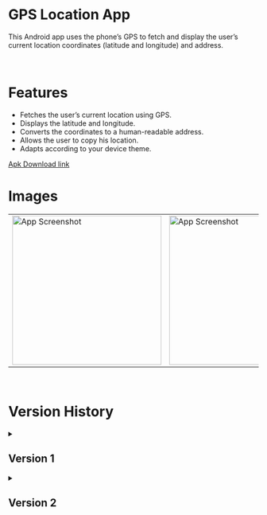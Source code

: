 # GPS Location App
This Android app uses the phone’s GPS to fetch and display the user’s current location coordinates (latitude and longitude) and address.

<br>

# Features
- Fetches the user’s current location using GPS.
- Displays the latitude and longitude.
- Converts the coordinates to a human-readable address.
- Allows the user to copy his location.
- Adapts according to your device theme.

[Apk Download link](https://github.com/kaustubhsuryakantdeshpande/Location-Finder/raw/refs/heads/master/LocationApp.apk)

# Images

<table>
  <tr>
    <td><img src="https://github.com/kaustubhsuryakantdeshpande/images/blob/main/Location%20Finder/Version2/LocationAppCovericon.jpg" alt="App Screenshot" width="300"></td>
    <td><img src="https://github.com/kaustubhsuryakantdeshpande/images/blob/main/Location%20Finder/Version2/LocationAppHome.jpg" alt="App Screenshot" width="300"></td>
    <td><img src="https://github.com/kaustubhsuryakantdeshpande/images/blob/main/Location%20Finder/Version2/LocationAppCopyFeature.jpg" alt="App Screenshot" width="300"></td>
  </tr>
</table>

<br>


# Version History

<details>
  <summary><h2>Version 1</h2></summary>
  
  ### Features
  - Simple app with get location functionality.
  
  ### Version 1 Images
  <!-- Add images if any for Version 1 -->
  <table>
  <tr>
    <td><img src="https://github.com/kaustubhsuryakantdeshpande/images/blob/main/Location%20Finder/Screenshot_20241006-152552.jpg" alt="App Screenshot" width="300"></td>
    <td><img src="https://github.com/kaustubhsuryakantdeshpande/images/blob/main/Location%20Finder/Screenshot_20241006-152603.jpg" alt="App Screenshot" width="300"></td>
    <td><img src="https://github.com/kaustubhsuryakantdeshpande/images/blob/main/Location%20Finder/Screenshot_20241006-152607.jpg" alt="App Screenshot" width="300"></td>
  </tr>
</table>
</details>


<details>
  <summary><h2>Version 2</h2></summary>
  
  ### Features
  - Added box to the location.
  - Separated the coordinates and address.
  - Added copy feature.
  
  ### Version 2 Images
  <table>
    <tr>
      <td><img src="https://github.com/kaustubhsuryakantdeshpande/images/blob/main/Location%20Finder/Version2/LocationAppCovericon.jpg" alt="App Screenshot" width="300"></td>
      <td><img src="https://github.com/kaustubhsuryakantdeshpande/images/blob/main/Location%20Finder/Version2/LocationAppHome.jpg" alt="App Screenshot" width="300"></td>
      <td><img src="https://github.com/kaustubhsuryakantdeshpande/images/blob/main/Location%20Finder/Version2/LocationAppCopyFeature.jpg" alt="App Screenshot" width="300"></td>
    </tr>
  </table>
</details>

